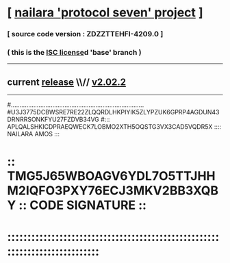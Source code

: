
# [ [nailara 'protocol seven' project](http://nailara.network/) ]

### [ source code version : ZDZZTTEHFI-4209.0 ]

### ( this is the [ISC license](license)d 'base' branch )
---
## current [release](https://github.com/nailara-technologies/protocol-7/releases) \\\\// [v2.02.2](https://github.com/nailara-technologies/protocol-7/releases/tag/v2.02.2)
---

#.............................................................................
#U3J3775DCBWSRE7RE22ZLQQRDLHKPIYIK5ZLYPZUK6GPRP4AGDUN43DRNRRSONKFYU27FZDVB34VG
#::: APLQALSHKICDPRAEQWECK7LOBMO2XTH5OQSTG3VX3CAD5VQDR5X :::: NAILARA AMOS :::
# :: TMG5J65WBOAGV6YDL7O5TTJHHM2IQFO3PXY76ECJ3MKV2BB3XQBY :: CODE SIGNATURE ::
# ::::::::::::::::::::::::::::::::::::::::::::::::::::::::::::::::::::::::::::
